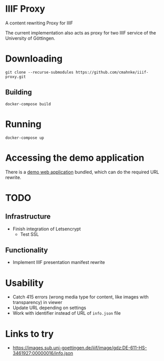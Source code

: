 IIIF Proxy
==========

A content rewriting Proxy for IIIF

The current implementation also acts as proxy for two IIIF service of the University of Göttingen.

# Downloading

```
git clone --recurse-submodules https://github.com/cmahnke/iiif-proxy.git
```

## Building

```
docker-compose build
```

# Running

```
docker-compose up
```

# Accessing the demo application

There is a [demo web application](http://localhost:8080/viewer/) bundled, which can do the required URL rewrite.


# TODO

## Infrastructure
  * Finish integration of Letsencrypt
    * Test SSL

## Functionality
  * Implement IIIF presentation manifest rewrite

# Usability
  * Catch 415 errors (wrong media type for content, like images with transparency) in viewer
  * Update URL depending on settings
  * Work with identifier instead of URL of `info.json` file


# Links to try

* https://images.sub.uni-goettingen.de/iiif/image/gdz:DE-611-HS-3461927:00000016/info.json
